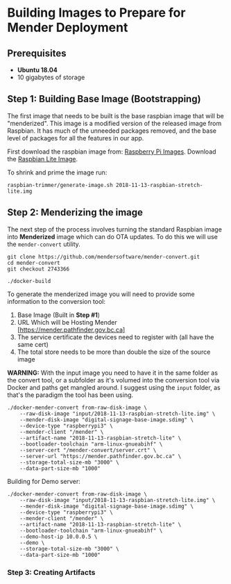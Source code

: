 # Building Images to Prepare for Mender Deployment

## Prerequisites

- **Ubuntu 18.04**
- 10 gigabytes of storage

## Step 1: Building Base Image (Bootstrapping)

The first image that needs to be built is the base raspbian image that will be "menderized". This image is a modified version of the released image from Raspbian. It has much of the unneeded packages removed, and the base level of packages for all the features in our app.

First download the raspbian image from: [Raspberry Pi Images](https://www.raspberrypi.org/downloads/raspbian/). Download the [Raspbian Lite Image](https://downloads.raspberrypi.org/raspbian_lite_latest).

To shrink and prime the image run:
```
raspbian-trimmer/generate-image.sh 2018-11-13-raspbian-stretch-lite.img
```

## Step 2: Menderizing the image

The next step of the process involves turning the standard Raspbian image into **Menderized** image which can do OTA updates. To do this we will use the `mender-convert` utility.

```
git clone https://github.com/mendersoftware/mender-convert.git
cd mender-convert
git checkout 2743366

./docker-build
```

To generate the menderized image you will need to provide some information to the conversion tool:

1. Base Image (Built in **Step #1**)
2. URL Which will be Hosting Mender [https://mender.pathfinder.gov.bc.ca]
3. The service certificate the devices need to register with (all have the same cert)
4. The total store needs to be more than double the size of the source image

**WARNING:** With the input image you need to have it in the same folder as the convert tool, or a subfolder as it's volumed into the conversion tool via Docker and paths get mangled around. I suggest using the `input` folder, as that's the paradigm the tool has been using.

```
./docker-mender-convert from-raw-disk-image \
 	--raw-disk-image "input/2018-11-13-raspbian-stretch-lite.img" \
 	--mender-disk-image "digital-signage-base-image.sdimg" \
 	--device-type "raspberrypi3" \
 	--mender-client "/mender" \
 	--artifact-name "2018-11-13-raspbian-stretch-lite" \
 	--bootloader-toolchain "arm-linux-gnueabihf" \
 	--server-cert "/mender-convert/server.crt" \
 	--server-url "https://mender.pathfinder.gov.bc.ca" \
 	--storage-total-size-mb "3000" \
 	--data-part-size-mb "1000"
```

Building for Demo server:
```
./docker-mender-convert from-raw-disk-image \
 	--raw-disk-image "input/2018-11-13-raspbian-stretch-lite.img" \
 	--mender-disk-image "digital-signage-base-image.sdimg" \
 	--device-type "raspberrypi3" \
 	--mender-client "/mender" \
 	--artifact-name "2018-11-13-raspbian-stretch-lite" \
 	--bootloader-toolchain "arm-linux-gnueabihf" \
 	--demo-host-ip 10.0.0.5 \
 	--demo \
 	--storage-total-size-mb "3000" \
 	--data-part-size-mb "1000"
```

### Step 3: Creating Artifacts

